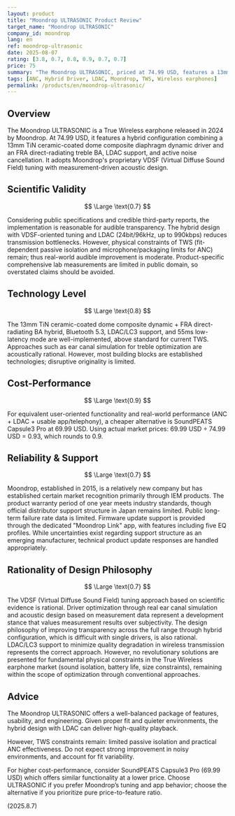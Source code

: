 ```yaml
---
layout: product
title: "Moondrop ULTRASONIC Product Review"
target_name: "Moondrop ULTRASONIC"
company_id: moondrop
lang: en
ref: moondrop-ultrasonic
date: 2025-08-07
rating: [3.8, 0.7, 0.8, 0.9, 0.7, 0.7]
price: 75
summary: "The Moondrop ULTRASONIC, priced at 74.99 USD, features a 13mm TiN ceramic-coated dome composite diaphragm + FRA treble BA hybrid design, LDAC support, and ANC. Based on public specifications and third-party reports, it is a solid, rational implementation. Considering physical limits of isolation and ANC, scientific validity is moderate, while overall cost-performance is strong."
tags: [ANC, Hybrid Driver, LDAC, Moondrop, TWS, Wireless earphones]
permalink: /products/en/moondrop-ultrasonic/
---
```

## Overview

The Moondrop ULTRASONIC is a True Wireless earphone released in 2024 by Moondrop. At 74.99 USD, it features a hybrid configuration combining a 13mm TiN ceramic-coated dome composite diaphragm dynamic driver and an FRA direct-radiating treble BA, LDAC support, and active noise cancellation. It adopts Moondrop's proprietary VDSF (Virtual Diffuse Sound Field) tuning with measurement-driven acoustic design.

## Scientific Validity

$$ \Large \text{0.7} $$

Considering public specifications and credible third-party reports, the implementation is reasonable for audible transparency. The hybrid design with VDSF-oriented tuning and LDAC (24bit/96kHz, up to 990kbps) reduces transmission bottlenecks. However, physical constraints of TWS (fit-dependent passive isolation and microphone/packaging limits for ANC) remain; thus real-world audible improvement is moderate. Product-specific comprehensive lab measurements are limited in public domain, so overstated claims should be avoided.

## Technology Level

$$ \Large \text{0.8} $$

The 13mm TiN ceramic-coated dome composite dynamic + FRA direct-radiating BA hybrid, Bluetooth 5.3, LDAC/LC3 support, and 55ms low-latency mode are well-implemented, above standard for current TWS. Approaches such as ear canal simulation for treble optimization are acoustically rational. However, most building blocks are established technologies; disruptive originality is limited.

## Cost-Performance

$$ \Large \text{0.9} $$

For equivalent user-oriented functionality and real-world performance (ANC + LDAC + usable app/telephony), a cheaper alternative is SoundPEATS Capsule3 Pro at 69.99 USD. Using actual market prices: 69.99 USD ÷ 74.99 USD = 0.93, which rounds to 0.9.

## Reliability & Support

$$ \Large \text{0.7} $$

 Moondrop, established in 2015, is a relatively new company but has established certain market recognition primarily through IEM products. The product warranty period of one year meets industry standards, though official distributor support structure in Japan remains limited. Public long-term failure rate data is limited. Firmware update support is provided through the dedicated "Moondrop Link" app, with features including five EQ profiles. While uncertainties exist regarding support structure as an emerging manufacturer, technical product update responses are handled appropriately.

## Rationality of Design Philosophy

$$ \Large \text{0.7} $$

The VDSF (Virtual Diffuse Sound Field) tuning approach based on scientific evidence is rational. Driver optimization through real ear canal simulation and acoustic design based on measurement data represent a development stance that values measurement results over subjectivity. The design philosophy of improving transparency across the full range through hybrid configuration, which is difficult with single drivers, is also rational. LDAC/LC3 support to minimize quality degradation in wireless transmission represents the correct approach. However, no revolutionary solutions are presented for fundamental physical constraints in the True Wireless earphone market (sound isolation, battery life, size constraints), remaining within the scope of optimization through conventional approaches.

## Advice

The Moondrop ULTRASONIC offers a well-balanced package of features, usability, and engineering. Given proper fit and quieter environments, the hybrid design with LDAC can deliver high-quality playback.

However, TWS constraints remain: limited passive isolation and practical ANC effectiveness. Do not expect strong improvement in noisy environments, and account for fit variability.

For higher cost-performance, consider SoundPEATS Capsule3 Pro (69.99 USD) which offers similar functionality at a lower price. Choose ULTRASONIC if you prefer Moondrop’s tuning and app behavior; choose the alternative if you prioritize pure price-to-feature ratio.

(2025.8.7)
